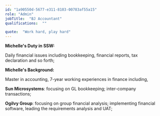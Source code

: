 ```yaml
---
id: "1a90550d-5677-e311-8103-00783af55a15"
role: "Admin"
jobTitle:  "BJ Accountant"
qualifications:  ""

quote:  "Work hard, play hard"
---
```


**Michelle's Duty in SSW:**

Daily financial issues including bookkeeping, financial reports, tax declaration and so forth;

**Michelle's Background:**

Master in accounting, 7-year working experiences in finance including,

 **Sun Microsystems**: focusing on GL bookkeeping; inter-company transactions;

 **Ogilvy Group**: focusing on group financial analysis; implementing financial software, leading the requirements analysis and UAT;
